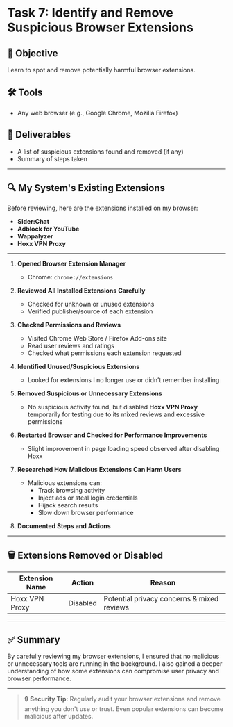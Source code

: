 # Task 7: Identify and Remove Suspicious Browser Extensions

## 🎯 Objective
Learn to spot and remove potentially harmful browser extensions.

## 🛠️ Tools
- Any web browser (e.g., Google Chrome, Mozilla Firefox)

## 📄 Deliverables
- A list of suspicious extensions found and removed (if any)
- Summary of steps taken

---

## 🔍 My System's Existing Extensions

Before reviewing, here are the extensions installed on my browser:

- **Sider:Chat**
- **Adblock for YouTube**
- **Wappalyzer**
- **Hoxx VPN Proxy**

---



1. **Opened Browser Extension Manager**  

    - Chrome: `chrome://extensions`  


3. **Reviewed All Installed Extensions Carefully**  
   - Checked for unknown or unused extensions  
   - Verified publisher/source of each extension

4. **Checked Permissions and Reviews**  
   - Visited Chrome Web Store / Firefox Add-ons site  
   - Read user reviews and ratings  
   - Checked what permissions each extension requested

5. **Identified Unused/Suspicious Extensions**  
   - Looked for extensions I no longer use or didn’t remember installing

6. **Removed Suspicious or Unnecessary Extensions**  
   - No suspicious activity found, but disabled **Hoxx VPN Proxy** temporarily for testing due to its mixed reviews and excessive permissions

7. **Restarted Browser and Checked for Performance Improvements**  
   - Slight improvement in page loading speed observed after disabling Hoxx

8. **Researched How Malicious Extensions Can Harm Users**  
   - Malicious extensions can:
     - Track browsing activity
     - Inject ads or steal login credentials
     - Hijack search results
     - Slow down browser performance

9. **Documented Steps and Actions**

---

## 🗑️ Extensions Removed or Disabled

| Extension Name       | Action      | Reason                           |
|----------------------|-------------|----------------------------------|
| Hoxx VPN Proxy       | Disabled    | Potential privacy concerns & mixed reviews |

---

## ✅ Summary

By carefully reviewing my browser extensions, I ensured that no malicious or unnecessary tools are running in the background. I also gained a deeper understanding of how some extensions can compromise user privacy and browser performance.

---

> 🔒 **Security Tip:** Regularly audit your browser extensions and remove anything you don't use or trust. Even popular extensions can become malicious after updates.


